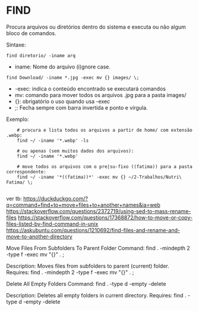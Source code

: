 # FIND

Procura arquivos ou diretórios dentro do sistema e executa ou não algum bloco de comandos.

Sintaxe:

`find diretorio/ -iname arq`

- iname: Nome do arquivo (i)gnore case.

`find Download/ -iname *.jpg -exec mv {} images/ \;`

- -exec: indica o conteúdo encontrado se executará comandos 
- mv: comando para mover todos os arquivos .jpg para a pasta images/
- {}: obrigatório o uso quando usa -exec
- \;: Fecha sempre com barra invertida e ponto e vírgula.

Exemplo:
```
	# procura e lista todos os arquivos a partir de home/ com extensão .webp: 
	find ~/ -iname '*.webp' -ls
	
	# ou apenas (sem muitos dados dos arquivos):
	find ~/ -iname '*.webp'
	
	# move todos os arquivos com o pre|su-fixo ((fatima)) para a pasta correspondente:
	find ~/ -iname '*((fatima))*' -exec mv {} ~/2-Trabalhos/Nutri\ Fatima/ \;


```


ver tb:
https://duckduckgo.com/?q=command+find+to+move+files+to+another+names&ia=web
https://stackoverflow.com/questions/2372719/using-sed-to-mass-rename-files
https://stackoverflow.com/questions/17368872/how-to-move-or-copy-files-listed-by-find-command-in-unix
https://askubuntu.com/questions/1210692/find-files-and-rename-and-move-to-another-directory


Move Files From Subfolders To Parent Folder
Command:
find . -mindepth 2 -type f -exec mv "{}" . \;

Description: Moves files from subfolders to parent (current) folder.
Requires:
find . -mindepth 2 -type f -exec mv "{}" . \;

Delete All Empty Folders
Command:
find . -type d -empty -delete

Description: Deletes all empty folders in current directory.
Requires:
find . -type d -empty -delete




